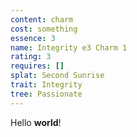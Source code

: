 ```yaml
---
content: charm
cost: something
essence: 3
name: Integrity e3 Charm 1
rating: 3
requires: []
splat: Second Sunrise
trait: Integrity
tree: Passionate
---
```


Hello **world**!
